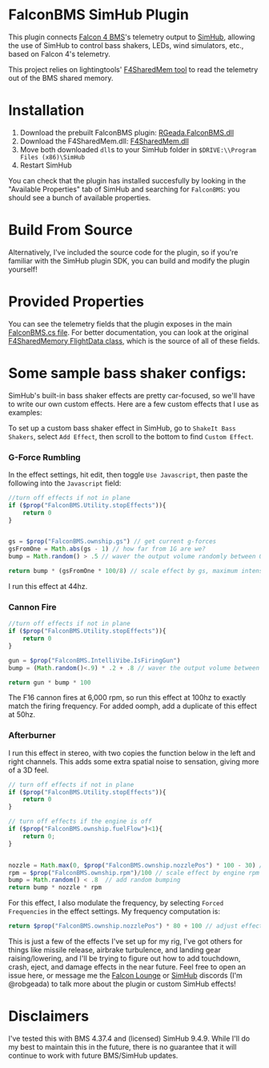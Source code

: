 # FalconBMS SimHub Plugin

This plugin connects [Falcon 4 BMS](https://www.falcon-bms.com/)'s telemetry output to [SimHub](https://www.simhubdash.com/), allowing the use of SimHub to control bass shakers, LEDs, wind simulators, etc., based on Falcon 4's telemetry. 

This project relies on lightingtools' [F4SharedMem tool](https://github.com/lightningviper/lightningstools/tree/master/src/F4SharedMem) to read the telemetry out of the BMS shared memory.

# Installation
1) Download the prebuilt FalconBMS plugin: [RGeada.FalconBMS.dll](https://github.com/RobGeada/falcon-bms-simhub-plugin/raw/refs/heads/main/builds/RGeada.FalconBMS.dll)
2) Download the F4SharedMem.dll: [F4SharedMem.dll](https://github.com/RobGeada/falcon-bms-simhub-plugin/blob/main/F4SharedMem.dll)
3) Move both downloaded `dll`s to your SimHub folder in `$DRIVE:\\Program Files (x86)\SimHub`
4) Restart SimHub

You can check that the plugin has installed succesfully by looking in the "Available Properties" tab of SimHub and searching for `FalconBMS`: you should see a bunch of available properties.

# Build From Source
Alternatively, I've included the source code for the plugin, so if you're familiar with the SimHub plugin SDK, you can build and modify the plugin yourself!

# Provided Properties
You can see the telemetry fields that the plugin exposes in the main [FalconBMS.cs file](https://github.com/RobGeada/falcon-bms-simhub-plugin/blob/68ecbddbb9fcb147693aed62593b85c1f4495f5c/FalconBMS.cs#L51). For better documentation, you can look at the original [F4SharedMemory FlightData class](https://github.com/lightningviper/lightningstools/blob/9bc1be08717982922fbb0705f500d93a2b36da0d/src/F4SharedMem/FlightData.cs#L230), which is the source of all of these fields. 

# Some sample bass shaker configs:
SimHub's built-in bass shaker effects are pretty car-focused, so we'll have to write our own custom effects. Here are a few custom effects that I use as examples:

To set up a custom bass shaker effect in SimHub, go to `ShakeIt Bass Shakers`, select `Add Effect`, then scroll to the bottom to find `Custom Effect`.

### G-Force Rumbling
In the effect settings, hit edit, then toggle `Use Javascript`, then paste the following into the `Javascript` field:

```javascript
//turn off effects if not in plane
if ($prop("FalconBMS.Utility.stopEffects")){ 
	return 0
}


gs = $prop("FalconBMS.ownship.gs") // get current g-forces
gsFromOne = Math.abs(gs - 1) // how far from 1G are we?
bump = Math.random() > .5 // waver the output volume randomly between 0 and 100, to add sensation of bumps

return bump * (gsFromOne * 100/8) // scale effect by gs, maximum intensity at 8g
```
I run this effect at 44hz.

### Cannon Fire
```javascript
//turn off effects if not in plane
if ($prop("FalconBMS.Utility.stopEffects")){
	return 0
}

gun = $prop("FalconBMS.IntelliVibe.IsFiringGun")
bump = (Math.random()<.9) * .2 + .8 // waver the output volume between 80% and 100%, to add organic fluctions to sound

return gun * bump * 100
```
The F16 cannon fires at 6,000 rpm, so run this effect at 100hz to exactly match the firing frequency. For added oomph, add a duplicate of this effect at 50hz.

### Afterburner
I run this effect in stereo, with two copies the function below in the left and right channels. This adds some extra spatial noise to sensation, giving more of a 3D feel.

```javascript
// turn off effects if not in plane
if ($prop("FalconBMS.Utility.stopEffects")){
	return 0
}

// turn off effects if the engine is off
if ($prop("FalconBMS.ownship.fuelFlow")<1){
	return 0;
}


nozzle = Math.max(0, $prop("FalconBMS.ownship.nozzlePos") * 100 - 30) // how open is the engine nozzle aperture? 
rpm = $prop("FalconBMS.ownship.rpm")/100 // scale effect by engine rpm
bump = Math.random() < .8  // add random bumping 
return bump * nozzle * rpm
```
For this effect, I also modulate the frequency, by selecting `Forced Frequencies` in the effect settings. My frequency computation is:
```javascript
return $prop("FalconBMS.ownship.nozzlePos") * 80 + 100 // adjust effect pitch according to nozzle opening
```

This is just a few of the effects I've set up for my rig, I've got others for things like missile release, airbrake turbulence, and landing gear raising/lowering, and I'll be trying to figure out how to add touchdown, crash, eject, and damage effects in the near future. Feel free to open an issue here, or message me the [Falcon Lounge](https://www.falcon-lounge.com/) or [SimHub](https://discord.gg/nBBMuX7) discords (I'm @robgeada) to talk more about the plugin or custom SimHub effects!

# Disclaimers
I've tested this with BMS 4.37.4 and (licensed) SimHub 9.4.9. While I'll do my best to maintain this in the future, there is no guarantee that it will continue to work with future BMS/SimHub updates. 
